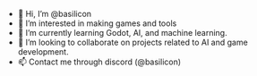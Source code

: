 - 👋 Hi, I’m @basilicon
- 👀 I’m interested in making games and tools
- 🌱 I’m currently learning Godot, AI, and machine learning.
- 💞️ I’m looking to collaborate on projects related to AI and game development.
- 📫 Contact me through discord (@basilicon)

<!---
basilicon/basilicon is a ✨ special ✨ repository because its `README.md` (this file) appears on your GitHub profile.
You can click the Preview link to take a look at your changes.
--->
